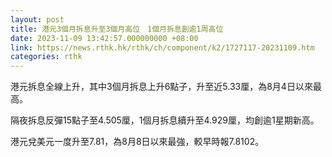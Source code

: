```yaml
---
layout: post
title: 港元3個月拆息升至3個月高位　1個月拆息創逾1周高位
date: 2023-11-09 13:42:57.000000000 +08:00
link: https://news.rthk.hk/rthk/ch/component/k2/1727117-20231109.htm
categories: rthk
---
```


港元拆息全線上升，其中3個月拆息上升6點子，升至近5.33厘，為8月4日以來最高。

隔夜拆息反彈15點子至4.505厘，1個月拆息續升至4.929厘，均創逾1星期新高。 

港元兌美元一度升至7.81，為8月8日以來最強，較早時報7.8102。
